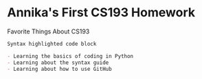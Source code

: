 # Annika's First CS193 Homework

Favorite Things About CS193

```markdown
Syntax highlighted code block

- Learning the basics of coding in Python
- Learning about the syntax guide
- Learning about how to use GitHub
